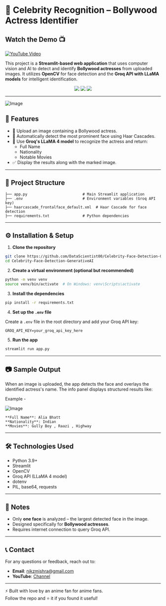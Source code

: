# 🎥 Celebrity Recognition – Bollywood Actress Identifier

## Watch the Demo 📺
[![YouTube Video](https://img.shields.io/badge/YouTube-Watch%20Video-red?logo=youtube&logoColor=white&style=for-the-badge)](https://youtu.be/EZM5AzfyXUU)

This project is a **Streamlit-based web application** that uses computer vision and AI to detect and identify **Bollywood actresses** from uploaded images. It utilizes **OpenCV** for face detection and the **Groq API with LLaMA models** for intelligent identification.

<div align="center">
  <img src="https://img.shields.io/badge/Python-3.9%2B-blue" />
  <img src="https://img.shields.io/badge/Streamlit-App-orange" />
  <img src="https://img.shields.io/badge/OpenCV-FaceDetection-green" />
</div>

---

![Image](https://github.com/user-attachments/assets/a0fe9451-f2df-4aab-800d-155eea6d66c7)

## 🧠 Features

- 📸 Upload an image containing a Bollywood actress.
- 🤖 Automatically detect the most prominent face using Haar Cascades.
- 🧾 Use **Groq's LLaMA 4 model** to recognize the actress and return:
  - Full Name
  - Nationality
  - Notable Movies
- ✅ Display the results along with the marked image.

---

## 📁 Project Structure

```
├── app.py                         # Main Streamlit application
├── .env                           # Environment variables (Groq API key)
├── haarcascade_frontalface_default.xml  # Haar Cascade for face detection
├── requirements.txt               # Python dependencies
```

---

## ⚙️ Installation & Setup

1. **Clone the repository**

```bash
git clone https://github.com/DataScientist00/Celebrity-Face-Detection-GenerativeAI.git
cd Celebrity-Face-Detection-GenerativeAI
```

2. **Create a virtual environment (optional but recommended)**

```bash
python -m venv venv
source venv/bin/activate  # On Windows: venv\Scripts\activate
```

3. **Install the dependencies**

```bash
pip install -r requirements.txt
```

4. **Set up the `.env` file**

Create a `.env` file in the root directory and add your Groq API key:

```env
GROQ_API_KEY=your_groq_api_key_here
```

5. **Run the app**

```bash
streamlit run app.py
```

---

## 📷 Sample Output

When an image is uploaded, the app detects the face and overlays the identified actress's name. The info panel displays structured results like:

Example - 

![Image](https://github.com/user-attachments/assets/fe5e3f5a-44ab-466c-850f-304bdabdcfb1)

```
**Full Name**: Alia Bhatt  
**Nationality**: Indian  
**Movies**: Gully Boy , Raazi , Highway
```

---

## 🛠️ Technologies Used

- Python 3.9+
- Streamlit
- OpenCV
- Groq API (LLaMA 4 model)
- dotenv
- PIL, base64, requests

---

## 📌 Notes

- Only **one face** is analyzed – the largest detected face in the image.
- Designed specifically for **Bollywood actresses**.
- Requires internet connection to query Groq API.

---

## 📞 Contact
For any questions or feedback, reach out to:
- **Email**: nikzmishra@gmail.com
- **YouTube**: [Channel](https://www.youtube.com/@DataScienceSensei/videos)

---

⚡️ Built with love by an anime fan for anime fans.  
Follow the repo and ⭐ it if you found it useful!

